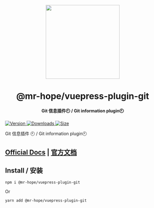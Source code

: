 <!-- markdownlint-disable -->
<p align="center">
  <img width="240" src="https://vuepress-theme-hope.github.io/logo.svg" style="text-align: center;"/>
</p>
<h1 align="center">@mr-hope/vuepress-plugin-git</h1>
<h4 align="center">Git 信息插件🕘 / Git information plugin🕘</h4>

[![Version](https://img.shields.io/npm/v/@mr-hope/vuepress-plugin-git.svg?style=flat-square&logo=npm) ![Downloads](https://img.shields.io/npm/dm/@mr-hope/vuepress-plugin-git.svg?style=flat-square&logo=npm) ![Size](https://img.shields.io/bundlephobia/min/@mr-hope/vuepress-plugin-git?style=flat-square&logo=npm)](https://www.npmjs.com/package/@mr-hope/vuepress-plugin-git)

<!-- markdownlint-restore -->

Git 信息插件 🕘 / Git information plugin🕘

## [Official Docs](https://vuepress-theme-hope.github.io/v1/git/) | [官方文档](https://vuepress-theme-hope.github.io/v1/git/zh/)

## Install / 安装

```bash
npm i @mr-hope/vuepress-plugin-git
```

Or

```bash
yarn add @mr-hope/vuepress-plugin-git
```
